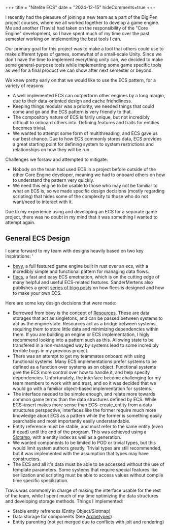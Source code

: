 +++
title = "Nitelite ECS"
date = "2024-12-15"
hideComments=true
+++

I recently had the pleasure of joining a new team as a part of the DigiPen project courses, where we all worked together to develop a game engine. Me and another (Travis) had taken on the responsibility of the "Core Engine" development, so I have spent much of my time over the past semester working on implementing the best tools I can. 

Our primary goal for this project was to make a tool that others could use to make different types of games, somewhat of a small-scale Unity. Since we don't have the time to implement everything unity can, we decided to make some general-purpose tools while implementing some game specific tools as well for a final product we can show after next semester or beyond.

We knew pretty early on that we would like to use the ECS pattern, for a variety of reasons:
- A well implemented ECS can outperform other engines by a long margin, due to their data-oriented design and cache friendliness.
- Keeping things modular was a priority, we needed things that could come and go and the ECS pattern is very friendly to that.
- The compository nature of ECS is farily unique, but not incredibly difficult to onboard others into. Defining features and traits for entities becomes trivial.
- We wanted to attempt some form of multithreading, and ECS gave us our best chance. Due to how ECS commonly stores data, ECS provides a great starting point for defining system to system restrictions and relationships on how they will be run.

Challenges we forsaw and attempted to mitigate:
- Nobody on the team had used ECS in a project before outside of the other Core Engine developer, meaning we had to onboard others on how to understand the pattern very quickly.
- We need this engine to be usable to those who may not be familiar to what an ECS is, so we made specific design decisions (mostly regarding scripting) that hides some of the complexity to those who do not want/need to interact with it.

Due to my experience using and developing an ECS for a separate game project, there was no doubt in my mind that it was something I wanted to attempt again. 

## General ECS Design

I came forward to my team with designs heavily based on two key inspirations: '
- [bevy](https://bevyengine.org/), a full featured game engine built in rust over an ecs, with a incredibly simple and functional pattern for managing data flows.
- [flecs](https://github.com/SanderMertens/flecs), a fast and easy ECS emetnation, which is on the cutting edge of many helpful and useful ECS-related features. SanderMertens also publishes a great [series of blog posts](https://ajmmertens.medium.com/building-an-ecs-1-where-are-my-entities-and-components-63d07c7da742) on how flecs is designed and how to make your own ECS.

Here are some key design decisions that were made:
- Borrowed from bevy is the concept of [Resources](https://bevy-cheatbook.github.io/programming/res.html). These are data storages that act as singletons, and can be passed between systems to act as the engine state. Resources act as a bridge between systems, requiring them to store little data and minimizing dependencies within them. If you are building an engine or ECS implementation, I higly recommend looking into a pattern such as this. Allowing state to be transfered in a non-managed way by systems lead to some incredibly terrible bugs in my previous project.
- There was an attempt to get my teammates onboard with using functional systems. Many ECS implementations prefer systems to be defined as a function over systems as on object. Functional systems give the ECS more control over how to handle it, and help specify dependencies. Unfortunately, the interface become challenging for my team members to work with and trust, and so it was decided that we would go with a familiar object-based implementation for systems. 
- The interface needed to be simple enough, and relate more towards common game terms than the data structures defined by ECS. While ECS::insert makes more sense than ECS::create_entity from a data structures perspective, interfaces like the former require much more knowledge about ECS as a pattern while the former is something easily searchable and most importantly easily understandable.
- Entity reference must be stable, and must refer to the same entity (even if dead) until the end of the program. This was achieved using a [Slotamp](https://docs.rs/slotmap/latest/slotmap/), with a entity index as well as a generation.
- We wanted components to be limited to POD or trivial types, but this would limit system authors greatly. Trivial types are still recommended, but it was implemented with the assumption that types may have constructors.
- The ECS and all it's data must be able to be accessed without the use of template parameters. Some systems that require special features like serilization and scripting must be able to access values without compile time specific specilization.

Travis was commonly in charge of making the interface usable for the rest of the team, while I spent much of my time optimizing the data structures and developing storage methods. Things I implemented:
- Stable entity refrences (Entity Object/Slotmap)
- Data storage for components (See [Archetypes](nitelite-archetypes))
- Entity parenting (not yet merged due to conflicts with jolt and rendering)

